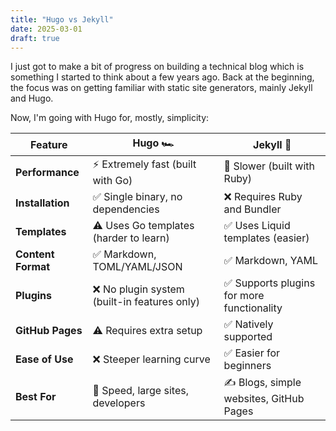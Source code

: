 ```yaml
---
title: "Hugo vs Jekyll"
date: 2025-03-01
draft: true
---
```


I just got to make a bit of progress on building a technical blog which is something I started to think about a few years ago. Back at the beginning, the focus was on getting familiar with static site generators, mainly Jekyll and Hugo.

Now, I'm going with Hugo for, mostly, simplicity:

| Feature            | Hugo 🏎️                                    | Jekyll 📝                                 |
|--------------------|---------------------------------------------|-------------------------------------------|
| **Performance**    | ⚡ Extremely fast (built with Go)            | 🚶 Slower (built with Ruby)               |
| **Installation**   | ✅ Single binary, no dependencies            | ❌ Requires Ruby and Bundler               |
| **Templates**      | ⚠️ Uses Go templates (harder to learn)      | ✅ Uses Liquid templates (easier)          |
| **Content Format** | ✅ Markdown, TOML/YAML/JSON                  | ✅ Markdown, YAML                          |
| **Plugins**        | ❌ No plugin system (built-in features only) | ✅ Supports plugins for more functionality |
| **GitHub Pages**   | ⚠️ Requires extra setup                     | ✅ Natively supported                      |
| **Ease of Use**    | ❌ Steeper learning curve                    | ✅ Easier for beginners                    |
| **Best For**       | 🚀 Speed, large sites, developers           | ✍️ Blogs, simple websites, GitHub Pages   |
